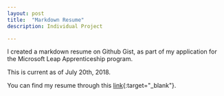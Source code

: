 ```yaml
---
layout: post
title:  "Markdown Resume"
description: Individual Project

---
```


I created a markdown resume on Github Gist, as part of my application for the Microsoft Leap Apprenticeship program. 

This is current as of July 20th, 2018. 

You can find my resume through this [link][md-link]{:target="_blank"}.

[md-link]: https://gist.github.com/stephenurena/f15464901e313d36b670f35092a2ba02

